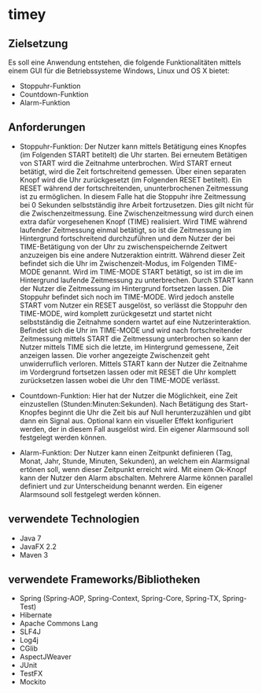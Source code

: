 # timey

## Zielsetzung

Es soll eine Anwendung entstehen, die folgende Funktionalitäten
mittels einem GUI für die Betriebssysteme Windows, Linux und OS X bietet:
* Stoppuhr-Funktion
* Countdown-Funktion
* Alarm-Funktion

## Anforderungen

* Stoppuhr-Funktion: Der Nutzer kann mittels Betätigung eines
Knopfes (im Folgenden START betitelt) die Uhr starten. Bei erneutem Betätigen von START
wird die Zeitnahme unterbrochen. Wird START erneut betätigt, wird die Zeit
fortschreitend gemessen. Über einen separaten Knopf wird die Uhr zurückgesetzt (im
Folgenden RESET betitelt).
Ein RESET während der fortschreitenden, ununterbrochenen Zeitmessung ist zu ermöglichen.
In diesem Falle hat die Stoppuhr ihre Zeitmessung bei 0 Sekunden selbstständig ihre Arbeit
fortzusetzen. Dies gilt nicht für die Zwischenzeitmessung.
Eine Zwischenzeitmessung wird durch einen extra dafür vorgesehenen Knopf (TIME) realisiert.
Wird TIME während laufender Zeitmessung einmal betätigt, so ist die Zeitmessung im
Hintergrund fortschreitend durchzuführen und dem Nutzer der bei TIME-Betätigung von der
Uhr zu zwischenspeichernde Zeitwert anzuzeigen bis eine andere Nutzeraktion eintritt. Während
dieser Zeit befindet sich die Uhr im Zwischenzeit-Modus, im Folgenden TIME-MODE genannt.
Wird im TIME-MODE START betätigt, so ist im die im Hintergrund laufende Zeitmessung zu
unterbrechen. Durch START kann der Nutzer die Zeitmessung im Hintergrund fortsetzen lassen.
Die Stoppuhr befindet sich noch im TIME-MODE.
Wird jedoch anstelle START vom Nutzer ein RESET ausgelöst, so verlässt die Stoppuhr
den TIME-MODE, wird komplett zurückgesetzt und startet nicht selbstständig die Zeitnahme
sondern wartet auf eine Nutzerinteraktion.
Befindet sich die Uhr im TIME-MODE und wird nach fortschreitender Zeitmessung mittels START
die Zeitmessung unterbrochen so kann der Nutzer mittels TIME sich die letzte, im
Hintergrund gemessene, Zeit anzeigen lassen. Die vorher angezeigte Zwischenzeit geht unwiderruflich
verloren. Mittels START kann der Nutzer die Zeitnahme im Vordergrund fortsetzen lassen oder
mit RESET die Uhr komplett zurücksetzen lassen wobei die Uhr den TIME-MODE verlässt.

* Countdown-Funktion: Hier hat der Nutzer die Möglichkeit, eine Zeit einzustellen
(Stunden:Minuten:Sekunden). Nach Betätigung des Start-Knopfes beginnt die Uhr
die Zeit bis auf Null herunterzuzählen und gibt dann ein Signal aus. Optional
kann ein visueller Effekt konfiguriert werden, der in diesem Fall ausgelöst wird.
Ein eigener Alarmsound soll festgelegt werden können.

* Alarm-Funktion: Der Nutzer kann einen Zeitpunkt definieren
(Tag, Monat, Jahr, Stunde, Minuten, Sekunden), an welchem ein Alarmsignal ertönen soll,
wenn dieser Zeitpunkt erreicht wird. Mit einem Ok-Knopf kann der Nutzer den
Alarm abschalten. Mehrere Alarme können parallel definiert und zur
Unterscheidung benannt werden. Ein eigener Alarmsound soll festgelegt werden
können.

## verwendete Technologien

* Java 7
* JavaFX 2.2
* Maven 3

## verwendete Frameworks/Bibliotheken

* Spring (Spring-AOP, Spring-Context, Spring-Core, Spring-TX, Spring-Test)
* Hibernate
* Apache Commons Lang
* SLF4J
* Log4j
* CGlib
* AspectJWeaver
* JUnit
* TestFX
* Mockito
